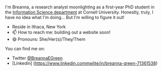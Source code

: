 I'm Breanna, a research analyst moonlighting as a first-year PhD student in the [Information Science department](https://infosci.cornell.edu/) at Cornell University. Honestly, truly, I have no idea what I'm doing... But I'm willing to figure it out!
- Reside in Ithaca, New York
- 📫 How to reach me: building out a website soon! 
- 😄 Pronouns: She/Her(s)/They/Them

You can find me on:
- Twitter [@BreannaEGreen](https://twitter.com/breannaegreen)
- [Linkedin] (https://www.linkedin.commwlite/in/breanna-green-71361538)
